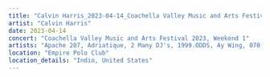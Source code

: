 ```yaml
---
title: "Calvin Harris_2023-04-14_Coachella Valley Music and Arts Festival 2023, Weekend 1"
artist: "Calvin Harris"
date: 2023-04-14
concert: "Coachella Valley Music and Arts Festival 2023, Weekend 1"
artists: "Apache 207, Adriatique, 2 Many DJ's, 1999.ODDS, Ay Wing, 070 Shake"
location: "Empire Polo Club"
location_details: "Indio, United States"
---
```

